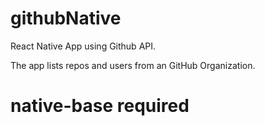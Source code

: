 # githubNative
React Native App using Github API.

The app lists repos and users from an GitHub Organization.

# native-base required

